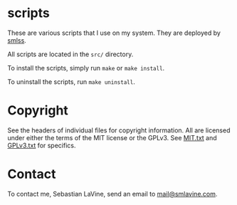 scripts
=======
These are various scripts that I use on my system. They are deployed by
[smlss](https://sr.ht/~smlavine/smlss).

All scripts are located in the ```src/``` directory.

To install the scripts, simply run ```make``` or ```make install```.

To uninstall the scripts, run ```make uninstall```.

Copyright
=========
See the headers of individual files for copyright information. All are
licensed under either the terms of the MIT license or the GPLv3. See
[MIT.txt](https://git.sr.ht/~smlavine/scripts/tree/master/item/MIT.txt)
and
[GPLv3.txt](https://git.sr.ht/~smlavine/scripts/tree/master/item/GPLv3.txt)
for specifics.

Contact
=======
To contact me, Sebastian LaVine, send an email to <mail@smlavine.com>.

